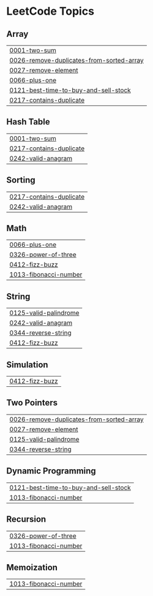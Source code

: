<!---LeetCode Topics Start-->
# LeetCode Topics
## Array
|  |
| ------- |
| [0001-two-sum](https://github.com/HNVS-GANESH-PICHIKA/Leetcode/tree/master/0001-two-sum) |
| [0026-remove-duplicates-from-sorted-array](https://github.com/HNVS-GANESH-PICHIKA/Leetcode/tree/master/0026-remove-duplicates-from-sorted-array) |
| [0027-remove-element](https://github.com/HNVS-GANESH-PICHIKA/Leetcode/tree/master/0027-remove-element) |
| [0066-plus-one](https://github.com/HNVS-GANESH-PICHIKA/Leetcode/tree/master/0066-plus-one) |
| [0121-best-time-to-buy-and-sell-stock](https://github.com/HNVS-GANESH-PICHIKA/Leetcode/tree/master/0121-best-time-to-buy-and-sell-stock) |
| [0217-contains-duplicate](https://github.com/HNVS-GANESH-PICHIKA/Leetcode/tree/master/0217-contains-duplicate) |
## Hash Table
|  |
| ------- |
| [0001-two-sum](https://github.com/HNVS-GANESH-PICHIKA/Leetcode/tree/master/0001-two-sum) |
| [0217-contains-duplicate](https://github.com/HNVS-GANESH-PICHIKA/Leetcode/tree/master/0217-contains-duplicate) |
| [0242-valid-anagram](https://github.com/HNVS-GANESH-PICHIKA/Leetcode/tree/master/0242-valid-anagram) |
## Sorting
|  |
| ------- |
| [0217-contains-duplicate](https://github.com/HNVS-GANESH-PICHIKA/Leetcode/tree/master/0217-contains-duplicate) |
| [0242-valid-anagram](https://github.com/HNVS-GANESH-PICHIKA/Leetcode/tree/master/0242-valid-anagram) |
## Math
|  |
| ------- |
| [0066-plus-one](https://github.com/HNVS-GANESH-PICHIKA/Leetcode/tree/master/0066-plus-one) |
| [0326-power-of-three](https://github.com/HNVS-GANESH-PICHIKA/Leetcode/tree/master/0326-power-of-three) |
| [0412-fizz-buzz](https://github.com/HNVS-GANESH-PICHIKA/Leetcode/tree/master/0412-fizz-buzz) |
| [1013-fibonacci-number](https://github.com/HNVS-GANESH-PICHIKA/Leetcode/tree/master/1013-fibonacci-number) |
## String
|  |
| ------- |
| [0125-valid-palindrome](https://github.com/HNVS-GANESH-PICHIKA/Leetcode/tree/master/0125-valid-palindrome) |
| [0242-valid-anagram](https://github.com/HNVS-GANESH-PICHIKA/Leetcode/tree/master/0242-valid-anagram) |
| [0344-reverse-string](https://github.com/HNVS-GANESH-PICHIKA/Leetcode/tree/master/0344-reverse-string) |
| [0412-fizz-buzz](https://github.com/HNVS-GANESH-PICHIKA/Leetcode/tree/master/0412-fizz-buzz) |
## Simulation
|  |
| ------- |
| [0412-fizz-buzz](https://github.com/HNVS-GANESH-PICHIKA/Leetcode/tree/master/0412-fizz-buzz) |
## Two Pointers
|  |
| ------- |
| [0026-remove-duplicates-from-sorted-array](https://github.com/HNVS-GANESH-PICHIKA/Leetcode/tree/master/0026-remove-duplicates-from-sorted-array) |
| [0027-remove-element](https://github.com/HNVS-GANESH-PICHIKA/Leetcode/tree/master/0027-remove-element) |
| [0125-valid-palindrome](https://github.com/HNVS-GANESH-PICHIKA/Leetcode/tree/master/0125-valid-palindrome) |
| [0344-reverse-string](https://github.com/HNVS-GANESH-PICHIKA/Leetcode/tree/master/0344-reverse-string) |
## Dynamic Programming
|  |
| ------- |
| [0121-best-time-to-buy-and-sell-stock](https://github.com/HNVS-GANESH-PICHIKA/Leetcode/tree/master/0121-best-time-to-buy-and-sell-stock) |
| [1013-fibonacci-number](https://github.com/HNVS-GANESH-PICHIKA/Leetcode/tree/master/1013-fibonacci-number) |
## Recursion
|  |
| ------- |
| [0326-power-of-three](https://github.com/HNVS-GANESH-PICHIKA/Leetcode/tree/master/0326-power-of-three) |
| [1013-fibonacci-number](https://github.com/HNVS-GANESH-PICHIKA/Leetcode/tree/master/1013-fibonacci-number) |
## Memoization
|  |
| ------- |
| [1013-fibonacci-number](https://github.com/HNVS-GANESH-PICHIKA/Leetcode/tree/master/1013-fibonacci-number) |
<!---LeetCode Topics End-->
